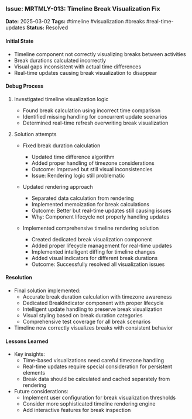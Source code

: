 ### Issue: MRTMLY-013: Timeline Break Visualization Fix
**Date:** 2025-03-02
**Tags:** #timeline #visualization #breaks #real-time-updates
**Status:** Resolved

#### Initial State
- Timeline component not correctly visualizing breaks between activities
- Break durations calculated incorrectly
- Visual gaps inconsistent with actual time differences
- Real-time updates causing break visualization to disappear

#### Debug Process
1. Investigated timeline visualization logic
   - Found break calculation using incorrect time comparison
   - Identified missing handling for concurrent update scenarios
   - Determined real-time refresh overwriting break visualization

2. Solution attempts
   - Fixed break duration calculation
     - Updated time difference algorithm
     - Added proper handling of timezone considerations
     - Outcome: Improved but still visual inconsistencies
     - Issue: Rendering logic still problematic

   - Updated rendering approach
     - Separated data calculation from rendering
     - Implemented memoization for break calculations
     - Outcome: Better but real-time updates still causing issues
     - Why: Component lifecycle not properly handling updates

   - Implemented comprehensive timeline rendering solution
     - Created dedicated break visualization component
     - Added proper lifecycle management for real-time updates
     - Implemented intelligent diffing for timeline changes
     - Added visual indicators for different break durations
     - Outcome: Successfully resolved all visualization issues

#### Resolution
- Final solution implemented:
  - Accurate break duration calculation with timezone awareness
  - Dedicated BreakIndicator component with proper lifecycle
  - Intelligent update handling to preserve break visualization
  - Visual styling based on break duration categories
  - Comprehensive test coverage for all break scenarios
- Timeline now correctly visualizes breaks with consistent behavior

#### Lessons Learned
- Key insights:
  - Time-based visualizations need careful timezone handling
  - Real-time updates require special consideration for persistent elements
  - Break data should be calculated and cached separately from rendering
- Future considerations:
  - Implement user configuration for break visualization thresholds
  - Consider more sophisticated timeline rendering engine
  - Add interactive features for break inspection